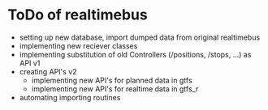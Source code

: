 # ToDo of realtimebus

- setting up new database, import dumped data from original realtimebus
- implementing new reciever classes
- implementing substitution of old Controllers (/positions, /stops, ...) as API v1
- creating API's v2
    - implementing new API's for planned data in gtfs
    - implementing new API's for realtime data in gtfs_r
- automating importing routines